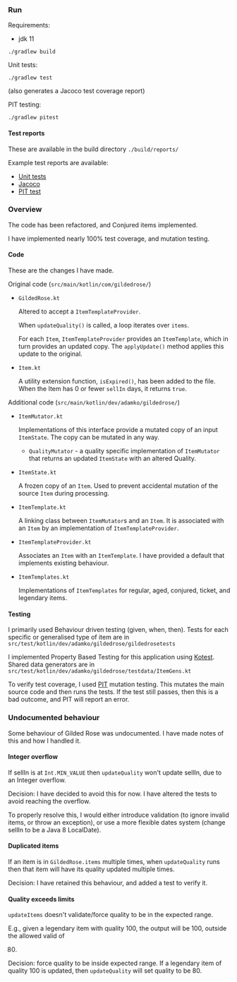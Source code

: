 ### Run

Requirements:

* jdk 11

```shell
./gradlew build
```

Unit tests:

```shell
./gradlew test
```

(also generates a Jacoco test coverage report)

PIT testing:

```shell
./gradlew pitest
```

#### Test reports

These are available in the build directory `./build/reports/`

Example test reports are available:

* [Unit tests](./examplereports/kotest/index.html)
* [Jacoco](./examplereports/jacoco/test/html/index.html)
* [PIT test](./examplereports/pitest/index.html)

### Overview

The code has been refactored, and Conjured items implemented.

I have implemented nearly 100% test coverage, and mutation testing.

#### Code

These are the changes I have made.

Original code (`src/main/kotlin/com/gildedrose/`)

* `GildedRose.kt`

  Altered to accept a `ItemTemplateProvider`.

  When `updateQuality()` is called, a loop iterates over `items`.

  For each `Item`, `ItemTemplateProvider` provides an `ItemTemplate`, which in turn provides an
  updated copy. The `applyUpdate()` method applies this update to the original.

* `Item.kt`

  A utility extension function, `isExpired()`, has been added to the file. When the Item has 0 or
  fewer `sellIn` days, it returns `true`.

Additional code (`src/main/kotlin/dev/adamko/gildedrose/`)

* `ItemMutator.kt`

  Implementations of this interface provide a mutated copy of an input `ItemState`. The copy can be
  mutated in any way.

    * `QualityMutator` - a quality specific implementation of `ItemMutator` that returns an
      updated `ItemState` with an altered Quality.

* `ItemState.kt`

  A frozen copy of an `Item`. Used to prevent accidental mutation of the source `Item` during
  processing.

* `ItemTemplate.kt`

  A linking class between `ItemMutator`s and an `Item`. It is associated with an `Item` by an
  implementation of `ItemTemplateProvider`.

* `ItemTemplateProvider.kt`

  Associates an `Item` with an `ItemTemplate`. I have provided a default that implements existing
  behaviour.

* `ItemTemplates.kt`

  Implementations of `ItemTemplates` for regular, aged, conjured, ticket, and legendary items.

#### Testing

I primarily used Behaviour driven testing (given, when, then). Tests for each specific or
generalised type of item are in `src/test/kotlin/dev/adamko/gildedrose/gildedrosetests`

I implemented Property Based Testing for this application using [Kotest](https://kotest.io/). Shared
data generators are in `src/test/kotlin/dev/adamko/gildedrose/testdata/ItemGens.kt`

To verify test coverage, I used [PIT](https://pitest.org/) mutation testing. This mutates the main
source code and then runs the tests. If the test still passes, then this is a bad outcome, and PIT
will report an error.

### Undocumented behaviour

Some behaviour of Gilded Rose was undocumented. I have made notes of this and how I handled it.

#### Integer overflow

If sellIn is at `Int.MIN_VALUE` then `updateQuality` won't update sellIn, due to an Integer
overflow.

Decision: I have decided to avoid this for now. I have altered the tests to avoid reaching the
overflow.

To properly resolve this, I would either introduce validation (to ignore invalid items, or throw an
exception), or use a more flexible dates system (change sellIn to be a Java 8 LocalDate).

#### Duplicated items

If an item is in `GildedRose.items` multiple times, when `updateQuality` runs then that item will
have its quality updated multiple times.

Decision: I have retained this behaviour, and added a test to verify it.

#### Quality exceeds limits

`updateItems` doesn't validate/force quality to be in the expected range.

E.g., given a legendary item with quality 100, the output will be 100, outside the allowed valid of

80.

Decision: force quality to be inside expected range. If a legendary item of quality 100 is updated,
then `updateQuality` will set quality to be 80.
